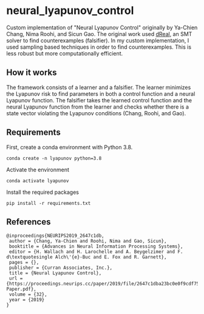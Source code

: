# neural_lyapunov_control

Custom implementation of "Neural Lyapunov Control" originally by Ya-Chien Chang, Nima Roohi, and Sicun Gao. The original work used [dReal](https://github.com/dreal/dreal4), an SMT solver to find counterexamples (falsifier). In my custom implementation, I used sampling based techniques in order to find counterexamples. This is less robust but more computationally efficient.

## How it works

The framework consists of a learner and a falsifier. The learner minimizes the Lyapunov risk to find parameters in both a control function and a neural Lyapunov function. The falsifier takes the learned control function and the neural Lyapunov function from the learner and checks whether there is a state vector violating the Lyapunov conditions (Chang, Roohi, and Gao).


## Requirements

First, create a conda environment with Python 3.8.
```
conda create -n lyapunov python=3.8
```

Activate the environment
```
conda activate lyapunov
```

Install the required packages
```
pip install -r requirements.txt
```

## References
```
@inproceedings{NEURIPS2019_2647c1db,
 author = {Chang, Ya-Chien and Roohi, Nima and Gao, Sicun},
 booktitle = {Advances in Neural Information Processing Systems},
 editor = {H. Wallach and H. Larochelle and A. Beygelzimer and F. d\textquotesingle Alch\'{e}-Buc and E. Fox and R. Garnett},
 pages = {},
 publisher = {Curran Associates, Inc.},
 title = {Neural Lyapunov Control},
 url = {https://proceedings.neurips.cc/paper/2019/file/2647c1dba23bc0e0f9cdf75339e120d2-Paper.pdf},
 volume = {32},
 year = {2019}
}
```
